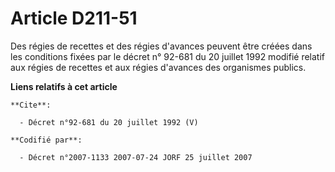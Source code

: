 # Article D211-51

Des régies de recettes et des régies d'avances peuvent être créées dans les conditions fixées par le décret n° 92-681 du 20
juillet 1992 modifié relatif aux régies de recettes et aux régies d'avances des organismes publics.

**Liens relatifs à cet article**

	**Cite**:

	  - Décret n°92-681 du 20 juillet 1992 (V)

	**Codifié par**:

	  - Décret n°2007-1133 2007-07-24 JORF 25 juillet 2007
